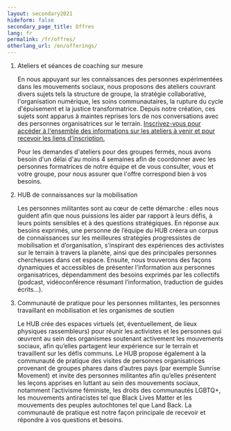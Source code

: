 ```yaml
---
layout: secondary2021
hideform: false
secondary_page_title: Offres
lang: fr
permalink: /fr/offres/
otherlang_url: /en/offerings/
---
```

<ol>
  <li>Ateliers et séances de coaching sur mesure
    <div class="anchor-header-offset"><a name="ateliers"></a></div>
    <p>En nous appuyant sur les connaissances des personnes expérimentées dans les mouvements sociaux, nous proposons des ateliers couvrant divers sujets tels la structure de groupe, la stratégie collaborative, l'organisation numérique, les soins communautaires, la rupture du cycle d'épuisement et la justice transformatrice. Depuis notre création, ces sujets sont apparus à maintes reprises lors de nos conversations avec des personnes organisatrices sur le terrain. <a href="#inscription">Inscrivez-vous pour accéder à l'ensemble des informations sur les ateliers à venir et pour recevoir les liens d'inscription. </a>
</p>Pour les demandes d'ateliers pour des groupes fermés, nous avons besoin d'un délai d'au moins 4 semaines afin de coordonner avec les personnes formatrices de notre équipe et de vous consulter, vous et votre groupe, pour nous assurer que l'offre correspond bien à vos besoins.</a>
</p>
  </li>
  <li>HUB de connaissances sur la mobilisation
    <div class="anchor-header-offset"><a name="connaissances"></a></div>
    <p>Les personnes militantes sont au cœur de cette démarche : elles nous guident afin que nous puissions les aider par rapport à leurs défis, à leurs points sensibles et à des questions stratégiques. En réponse aux besoins exprimés, une personne de l’équipe du HUB créera un corpus de connaissances sur les meilleures stratégies progressistes de mobilisation et d’organisation, s’inspirant des expériences des activistes sur le terrain à travers la planète, ainsi que des principales personnes chercheuses dans cet espace. Ensuite, nous trouverons des façons dynamiques et accessibles de présenter l’information aux personnes organisatrices, dépendamment des besoins exprimés par les collectifs (podcast, vidéoconférence résumant l’information, traduction de guides écrits…).</p>
  </li>
  <li>Communauté de pratique pour les personnes militantes, les personnes travaillant en mobilisation et les organismes de soutien
    <div class="anchor-header-offset"><a name="communaute"></a></div>
    <p>Le HUB crée des espaces virtuels (et, éventuellement, de lieux physiques rassembleurs) pour réunir les activistes et les personnes qui œuvrent au sein des organismes soutenant activement les mouvements sociaux, afin qu’elles partagent leur expérience sur le terrain et travaillent sur les défis communs. Le HUB propose également à la communauté de pratique des visites de personnes organisatrices provenant de groupes phares dans d’autres pays (par exemple Sunrise Movement) et invite des personnes militantes afin qu’elles présentent les leçons apprises en luttant au sein des mouvements sociaux, notamment l’activisme féministe, les droits des communautés LGBTQ+, les mouvements antiracistes tel que Black Lives Matter et les mouvements des peuples autochtones tel que Land Back. La communauté de pratique est notre façon principale de recevoir et répondre à vos questions et besoins.</p>
  </li>
</ol>